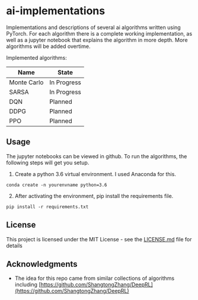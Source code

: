 # ai-implementations
Implementations and descriptions of several ai algorithms written using PyTorch.  For each algorithm there is a complete working implementation, as well as a jupyter notebook that explains the algorithm in more depth.  More algorithms will be added overtime.

Implemented algorithms:

| Name        | State       |
| -----       | -----       |
| Monte Carlo | In Progress |
| SARSA       | In Progress |
| DQN         | Planned     |
| DDPG        | Planned     |
| PPO         | Planned     |


## Usage

The jupyter notebooks can be viewed in github.  To run the algorithms, the following steps will get you setup.

1. Create a python 3.6 virtual environment.  I used Anaconda for this.
```
conda create -n yourenvname python=3.6
```

2. After activating the environment, pip install the requirements file.
```
pip install -r requirements.txt
```

## License

This project is licensed under the MIT License - see the [LICENSE.md](LICENSE.md) file for details

## Acknowledgments

* The idea for this repo came from similar collections of algorithms including [https://github.com/ShangtongZhang/DeepRL](https://github.com/ShangtongZhang/DeepRL)
